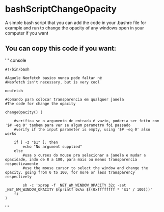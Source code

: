 # bashScriptChangeOpacity
A simple bash script that you can add the code in your .bashrc file for example and run to change the opacity of any windows open in your computer if you want

## You can copy this code if you want:

''' console

	#!/bin/bash

	#Aquele Neofetch basico nunca pode faltar né
	#Neofetch isn't necessary, but is very cool

	neofetch

	#Comando para colocar transparencia em qualquer janela
	#The code for change the opacity

	changeOpacity() (

		#verifica se o argumento de entrada é vazio, poderia ser feito com '$# -eq 0' tambem para ver se algum parametro foi passado
		#verify if the input parameter is empty, using '$# -eq 0' also works

		if [ -z "$1" ]; then
			echo "No argument supplied"
		else
			#usa o cursos do mouse pra selecionar a janela e mudar a opacidade, indo de 0 a 100, para mais ou menos transparencia respectivamente
			#use the mouse cursor to select the window and change the opacity, going from 0 to 100, for more or less transparency respectively

			sh -c 'xprop -f _NET_WM_WINDOW_OPACITY 32c -set _NET_WM_WINDOW_OPACITY $(printf 0x%x $((0xffffffff * '$1' / 100)))'
		fi
	)

'''
